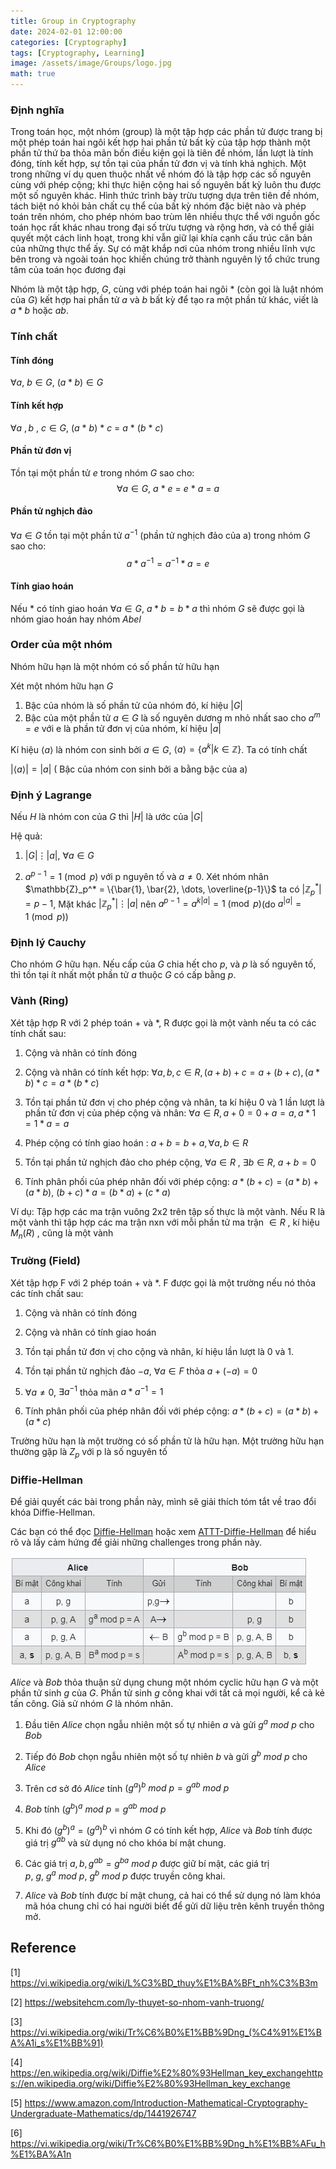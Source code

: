 ```yaml
---
title: Group in Cryptography
date: 2024-02-01 12:00:00
categories: [Cryptography]
tags: [Cryptography, Learning]
image: /assets/image/Groups/logo.jpg
math: true
---
```



### Định nghĩa

Trong toán học, một nhóm (group) là một tập hợp các phần tử được trang bị một phép toán hai ngôi kết hợp hai phần tử bất kỳ của tập hợp thành một phần tử thứ ba thỏa mãn bốn điều kiện gọi là tiên đề nhóm, lần lượt là tính đóng, tính kết hợp, sự tồn tại của phần tử đơn vị và tính khả nghịch. Một trong những ví dụ quen thuộc nhất về nhóm đó là tập hợp các số nguyên cùng với phép cộng; khi thực hiện cộng hai số nguyên bất kỳ luôn thu được một số nguyên khác. Hình thức trình bày trừu tượng dựa trên tiên đề nhóm, tách biệt nó khỏi bản chất cụ thể của bất kỳ nhóm đặc biệt nào và phép toán trên nhóm, cho phép nhóm bao trùm lên nhiều thực thể với nguồn gốc toán học rất khác nhau trong đại số trừu tượng và rộng hơn, và có thể giải quyết một cách linh hoạt, trong khi vẫn giữ lại khía cạnh cấu trúc căn bản của những thực thể ấy. Sự có mặt khắp nơi của nhóm trong nhiều lĩnh vực bên trong và ngoài toán học khiến chúng trở thành nguyên lý tổ chức trung tâm của toán học đương đại

Nhóm là một tập hợp, $G$, cùng với phép toán hai ngôi $*$ (còn gọi là luật nhóm của $G$) kết hợp hai phần tử $a$ và $b$ bất kỳ để tạo ra một phần tử khác, viết là $a * b$ hoặc $ab$.

### Tính chất

#### Tính đóng


$\forall a, \ b \in G, \ (a * b) \in G$

#### Tính kết hợp

$\forall a \ ,b \ , \ c \in G, \ (a \ * \ b) \ * \ c \ = \ a \ * \ (b \ * \ c)$

#### Phần tử đơn vị


Tồn tại một phần tử $e$ trong nhóm $G$ sao cho: $$\forall a \in G, \ a \ * \ e \ = \ e \ * \ a \ = \ a$$

#### Phần tử nghịch đảo

$\forall a \in G$ tồn tại một phần tử $a^{-1}$ (phần tử nghịch đảo của a) trong nhóm $G$ sao cho: $$a*a^{-1}=a^{-1}*a =e$$

#### Tính giao hoán

Nếu * có tính giao hoán $\forall a \in G$, $a * b = b * a$ thì nhóm $G$ sẽ được gọi là nhóm giao hoán hay nhóm $Abel$

### Order của một nhóm

Nhóm hữu hạn là một nhóm có số phần tử hữu hạn

Xét một nhóm hữu hạn $G$

1. Bậc của nhóm là số phần tử của nhóm đó, kí hiệu $|G|$
2. Bậc của một phần tử $a \in G$ là số nguyên dương m nhỏ nhất sao cho $a^m = e$ với e là phần tử đơn vị của nhóm, kí hiệu $|a|$

Kí hiệu $\langle a \rangle$ là nhóm con sinh bởi $a \in G$, $\langle a \rangle = \{a^k \vert k \in \mathbb{Z}\}$. Ta có tính chất

$\lvert \langle a \rangle \rvert = \lvert a \rvert$ ( Bậc của nhóm con sinh bởi a bằng bậc của a)

### Định ý Lagrange

Nếu $H$ là nhóm con của $G$ thì $|H|$ là ước của $|G|$

Hệ quả:

1. $\vert G \vert \vdots \vert a \vert$, $\forall a \in G$

2. $a^{p-1} = 1 \pmod p$ với p nguyên tố và $a \ne 0$. Xét nhóm nhân $\mathbb{Z}_p^* = \{\bar{1}, \bar{2}, \dots, \overline{p-1}\}$  ta có $\vert \mathbb{Z}_p^* \vert = p - 1$, Mặt khác $\vert \mathbb{Z}_p^* \vert \vdots \vert a \vert$ nên $a^{p-1} = a^{k\vert a \vert} = 1 \pmod p$(do $a^{\vert a \vert} = 1 \pmod p$)

### Định lý Cauchy


Cho nhóm $G$ hữu hạn. Nếu cấp của $G$ chia hết cho $p$, và $p$ là số nguyên tố, thì tồn tại ít nhất một phần tử $a$ thuộc $G$ có cấp bằng $p$.

### Vành (Ring)

Xét tập hợp R với 2 phép toán $+$ và $*$, R được gọi là một vành nếu ta có các tính chất sau:

1. Cộng và nhân có tính đóng

2. Cộng và nhân có tính kết hợp: $\forall a, b, c \in R, (a + b) + c = a + (b + c), (a * b) * c = a * (b * c)$

3. Tồn tại phần tử đơn vị cho phép cộng và nhân, ta kí hiệu 0 và 1 lần lượt là phần tử đơn vị của phép cộng và nhân: $\forall a \in R, a + 0 = 0 + a = a, a * 1 = 1 * a = a$

4. Phép cộng có tính giao hoán : $a + b = b + a, \forall a, b \in R$

5. Tồn tại phần tử nghịch đảo cho phép cộng, $\forall a \in R$ , $\exists b \in R$, $a + b = 0$

6. Tính phân phối của phép nhân đối với phép cộng: $a * (b + c) = (a * b) + (a * b)$, $(b + c) * a = (b * a) + (c * a)$

Ví dụ: Tập hợp các ma trận vuông 2x2 trên tập số thực là một vành. Nếu R là một vành thì tập hợp các ma trận nxn với mỗi phần tử ma trận $\in R$ , kí hiệu $M_n(R)$ , cũng là một vành

### Trường (Field)


Xét tập hợp F với 2 phép toán $+$ và $*$. F được gọi là một trường nếu nó thỏa các tính chất sau:

1. Cộng và nhân có tính đóng

2. Cộng và nhân có tính giao hoán

3. Tồn tại phần tử đơn vị cho cộng và nhân, kí hiệu lần lượt là 0 và 1.

4. Tồn tại phần tử nghịch đảo $-a$, $\forall a \in F$ thỏa $a +(-a)=0$

5. $\forall a \ne 0$, $\exists a^{-1}$ thỏa mãn $a*a^{-1} = 1$

6. Tính phân phối của phép nhân đối với phép cộng: $a * (b+c)=(a * b)+(a * c)$

Trường hữu hạn là một trường có số phần tử là hữu hạn. Một trường hữu hạn thường gặp là $Z_p$ với p là số nguyên tố

### Diffie-Hellman

Để giải quyết các bài trong phần này, mình sẽ giải thích tóm tắt về trao đổi khóa Diffie-Hellman.
 

Các bạn có thể đọc [Diffie-Hellman](https://vi.wikipedia.org/wiki/Trao_%C4%91%E1%BB%95i_kh%C3%B3a_Diffie-Hellman) hoặc xem [ATTT-Diffie-Hellman](https://youtu.be/D08EMFzGSfA?si=CYO8rGf6Egup6g-z) để hiểu rõ và lấy cảm hứng để giải những challenges trong phần này.

![image](/assets/image/Groups/DH1.png)


$Alice$ và $Bob$ thỏa thuận sử dụng chung một nhóm cyclic hữu hạn $G$ và một phần tử sinh $g$ của $G$. Phần tử sinh $g$ công khai với tất cả mọi người, kể cả kẻ tấn công. Giả sử nhóm $G$ là nhóm nhân.

1. Đầu tiên $Alice$ chọn ngẫu nhiên một số tự nhiên $a$ và gửi $g^a \ mod \ p$ cho $Bob$

2. Tiếp đó $Bob$ chọn ngẫu nhiên một số tự nhiên $b$ và gửi $g^b \ mod \ p$ cho $Alice$

3. Trên cơ sở đó $Alice$ tính $(g^a)^b \ mod \ p = g^{ab} \ mod \ p$

4. $Bob$ tính $(g^b)^a \ mod \ p  = g^{ab} \ mod \ p$

5. Khi đó $(g^b)^a = (g^a)^b$ vì nhóm $G$ có tính kết hợp, $Alice$ và $Bob$ tính được giá trị $g^{ab}$ và sử dụng nó cho khóa bí mật chung.

6. Các giá trị $a, b, g^{ab} = g^{ba} \ mod \ p$ được giữ bí mật, các giá trị $p, \ g, \ g^a \ mod \ p , \ g^b \ mod \ p$ được truyền công khai.

7. $Alice$ và $Bob$ tính được bí mật chung, cả hai có thể sử dụng nó làm khóa mã hóa chung chỉ có hai người biết để gửi dữ liệu trên kênh truyền thông mở.


## Reference
[1] https://vi.wikipedia.org/wiki/L%C3%BD_thuy%E1%BA%BFt_nh%C3%B3m

[2] https://websitehcm.com/ly-thuyet-so-nhom-vanh-truong/

[3] https://vi.wikipedia.org/wiki/Tr%C6%B0%E1%BB%9Dng_(%C4%91%E1%BA%A1i_s%E1%BB%91)

[4] https://en.wikipedia.org/wiki/Diffie%E2%80%93Hellman_key_exchangehttps://en.wikipedia.org/wiki/Diffie%E2%80%93Hellman_key_exchange

[5] https://www.amazon.com/Introduction-Mathematical-Cryptography-Undergraduate-Mathematics/dp/1441926747

[6] https://vi.wikipedia.org/wiki/Tr%C6%B0%E1%BB%9Dng_h%E1%BB%AFu_h%E1%BA%A1n